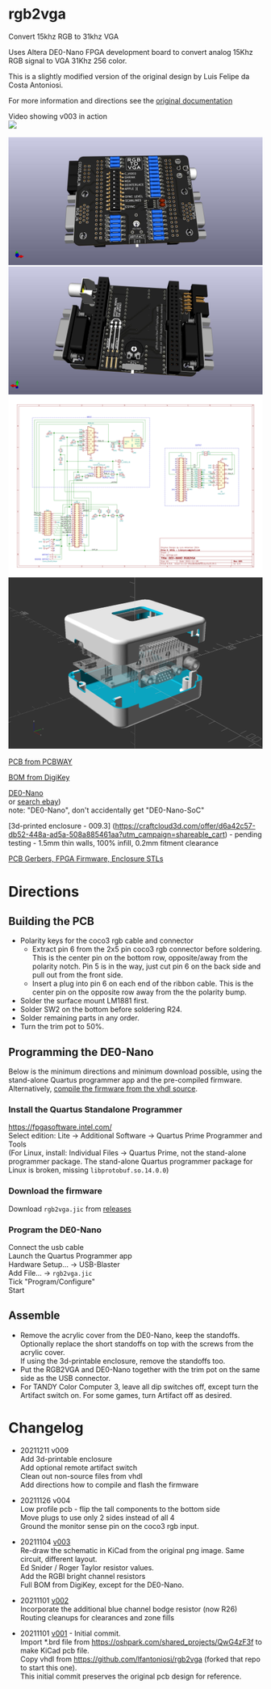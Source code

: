 # rgb2vga
Convert 15khz RGB to 31khz VGA

Uses Altera DE0-Nano FPGA development board to convert analog 15Khz RGB signal to VGA 31Khz 256 color.

This is a slightly modified version of the original design by Luis Felipe da Costa Antoniosi.

For more information and directions see the [original documentation](https://sites.google.com/site/tandycocoloco/rgb2vga)

Video showing v003 in action  
[![](https://img.youtube.com/vi/MPYQRHWyUGA/hqdefault.jpg)](https://youtu.be/MPYQRHWyUGA)

![](PCB/rgb2vga.jpg)
![](PCB/rgb2vga.bottom.jpg)
![](PCB/rgb2vga.svg)
![](case/rgb2vga.png)

<!-- [PCB from OSHPark]()  -->
[PCB from PCBWAY](https://www.pcbway.com/project/shareproject/de0_nano_fpga_rgb2vga.html)  

[BOM from DigiKey](https://www.digikey.com/short/47fbdpb0)

[DE0-Nano](http://www.terasic.com.tw/cgi-bin/page/archive.pl?Language=English&No=593)  
 or [search ebay](https://www.ebay.com/sch/i.html?_nkw=de0-nano&_sacat=0&LH_TitleDesc=0&_odkw=de0+nano&_osacat=0&_sop=15))  
 note: "DE0-Nano", don't accidentally get "DE0-Nano-SoC"

[3d-printed enclosure - 009.3] (https://craftcloud3d.com/offer/d6a42c57-db52-448a-ad5a-508a885461aa?utm_campaign=shareable_cart) - pending testing - 1.5mm thin walls, 100% infill, 0.2mm fitment clearance  

[PCB Gerbers, FPGA Firmware, Enclosure STLs](../../releases/)

# Directions  
## Building the PCB  
- Polarity keys for the coco3 rgb cable and connector  
  - Extract pin 6 from the 2x5 pin coco3 rgb connector before soldering. This is the center pin on the bottom row, opposite/away from the polarity notch. Pin 5 is in the way, just cut pin 6 on the back side and pull out from the front side.  
  - Insert a plug into pin 6 on each end of the ribbon cable.  This is the center pin on the opposite row away from the the polarity bump.  
- Solder the surface mount LM1881 first.  
- Solder SW2 on the bottom before soldering R24.  
- Solder remaining parts in any order.  
- Turn the trim pot to 50%.  

## Programming the DE0-Nano  
Below is the minimum directions and minimum download possible, using the stand-alone Quartus programmer app and the pre-compiled firmware.  
Alternatively, [compile the firmware from the vhdl source](compile_vhdl.md).

### Install the Quartus Standalone Programmer  
https://fpgasoftware.intel.com/  
Select edition: Lite -> Additional Software -> Quartus Prime Programmer and Tools  
(For Linux, install: Individual Files -> Quartus Prime, not the stand-alone programmer package. The stand-alone Quartus programmer package for Linux is broken, missing ```libprotobuf.so.14.0.0```)

### Download the firmware
Download ```rgb2vga.jic``` from [releases](../../releases/)  

### Program the DE0-Nano  
Connect the usb cable  
Launch the Quartus Programmer app  
Hardware Setup... -> USB-Blaster  
Add File... -> ```rgb2vga.jic```  
Tick "Program/Configure"  
Start  

## Assemble
- Remove the acrylic cover from the DE0-Nano, keep the standoffs.  
 Optionally replace the short standoffs on top with the screws from the acrylic cover.  
 If using the 3d-printable enclosure, remove the standoffs too.  
- Put the RGB2VGA and DE0-Nano together with the trim pot on the same side as the USB connector.  
- For TANDY Color Computer 3, leave all dip switches off, except turn the Artifact switch on. For some games, turn Artifact off as desired.

# Changelog
* 20211211 v009  
 Add 3d-printable enclosure  
 Add optional remote artifact switch  
 Clean out non-source files from vhdl  
 Add directions how to compile and flash the firmware  

* 20211126 v004  
 Low profile pcb - flip the tall components to the bottom side  
 Move plugs to use only 2 sides instead of all 4  
 Ground the monitor sense pin on the coco3 rgb input.

* 20211104 [v003](../../tree/v003)  
 Re-draw the schematic in KiCad from the original png image. Same circuit, different layout.  
 Ed Snider / Roger Taylor resistor values.  
 Add the RGBI bright channel resistors  
 Full BOM from DigiKey, except for the DE0-Nano.  

* 20211101 [v002](../../tree/v002)  
 Incorporate the additional blue channel bodge resistor (now R26)  
 Routing cleanups for clearances and zone fills  

* 20211101 [v001](../../tree/v001) - Initial commit.  
 Import \*.brd file from https://oshpark.com/shared_projects/QwG4zF3f to make KiCad pcb file.  
 Copy vhdl from https://github.com/lfantoniosi/rgb2vga (forked that repo to start this one).  
 This initial commit preserves the original pcb design for reference.  
